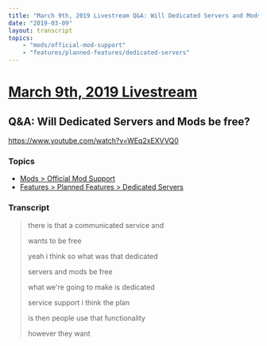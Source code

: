 ```yaml
---
title: "March 9th, 2019 Livestream Q&A: Will Dedicated Servers and Mods be free?"
date: "2019-03-09"
layout: transcript
topics:
    - "mods/official-mod-support"
    - "features/planned-features/dedicated-servers"
---
```

# [March 9th, 2019 Livestream](../2019-03-09.md)
## Q&A: Will Dedicated Servers and Mods be free?
https://www.youtube.com/watch?v=WEq2xEXVVQ0

### Topics
* [Mods > Official Mod Support](../topics/mods/official-mod-support.md)
* [Features > Planned Features > Dedicated Servers](../topics/features/planned-features/dedicated-servers.md)

### Transcript

> there is that a communicated service and
> 
> wants to be free
> 
> yeah i think so what was that dedicated
> 
> servers and mods be free
> 
> what we're going to make is dedicated
> 
> service support i think the plan
> 
> is then people use that functionality
> 
> however they want
> 
